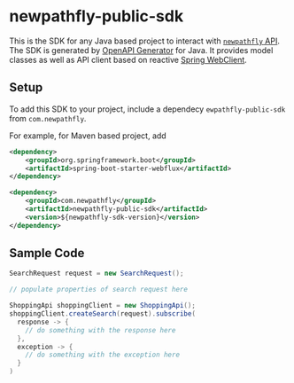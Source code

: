 # newpathfly-public-sdk

This is the SDK for any Java based project to interact with [`newpathfly` API](https://newpathfly.ticketcombine.com/). The SDK is generated by [OpenAPI Generator](https://openapi-generator.tech/docs/generators/java "OpenAPI Generator") for Java. It provides model classes as well as API client based on reactive [Spring WebClient](https://docs.spring.io/spring-framework/docs/current/javadoc-api/org/springframework/web/reactive/function/client/WebClient.html "Spring WebClient").

## Setup

To add this SDK to your project, include a dependecy `ewpathfly-public-sdk` from `com.newpathfly`.

For example, for Maven based project, add

```xml
<dependency>
    <groupId>org.springframework.boot</groupId>
    <artifactId>spring-boot-starter-webflux</artifactId>
</dependency>

<dependency>
    <groupId>com.newpathfly</groupId>
    <artifactId>newpathfly-public-sdk</artifactId>
    <version>${newpathfly-sdk-version}</version>
</dependency>
```

## Sample Code

```java
SearchRequest request = new SearchRequest();

// populate properties of search request here

ShoppingApi shoppingClient = new ShoppingApi();
shoppingClient.createSearch(request).subscribe(
  response -> {
  	// do something with the response here
  },
  exception -> {
  	// do something with the exception here
  }
)
```

